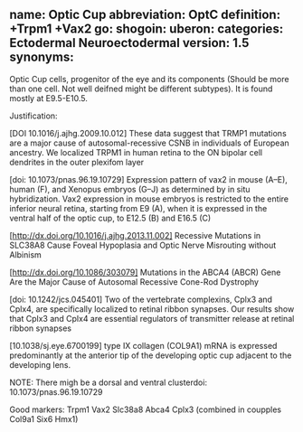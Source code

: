 name: Optic Cup
abbreviation: OptC
definition: +Trpm1 +Vax2
go:
shogoin: 
uberon:
categories: Ectodermal Neuroectodermal
version: 1.5
synonyms:
---

Optic Cup cells, progenitor of the eye and its components (Should be more than one cell. Not well deifned might be different subtypes). It is found mostly at E9.5-E10.5.

Justification:


[DOI 10.1016/j.ajhg.2009.10.012] These data suggest that TRMP1 mutations are a major cause of autosomal-recessive CSNB in individuals of European ancestry.
We localized TRPM1 in human retina to the ON bipolar cell dendrites in the outer plexifom layer


[doi: 10.1073/pnas.96.19.10729] Expression pattern of vax2 in mouse (A–E), human (F), and Xenopus embryos (G–J) as determined by in situ hybridization. Vax2 expression in mouse embryos is restricted to the entire inferior neural retina, starting from E9 (A), when it is expressed in the ventral half of the optic cup, to E12.5 (B) and E16.5 (C)

[http://dx.doi.org/10.1016/j.ajhg.2013.11.002] Recessive Mutations in SLC38A8 Cause Foveal Hypoplasia and Optic Nerve Misrouting without Albinism

[http://dx.doi.org/10.1086/303079] Mutations in the ABCA4 (ABCR) Gene Are the Major Cause of Autosomal Recessive Cone-Rod Dystrophy

[doi: 10.1242/jcs.045401] Two of the vertebrate complexins, Cplx3 and Cplx4, are specifically localized to retinal ribbon synapses. Our results show that Cplx3 and Cplx4 are essential regulators of transmitter release at retinal ribbon synapses

[10.1038/sj.eye.6700199] type IX collagen (COL9A1) mRNA is expressed predominantly at the anterior tip of the developing optic cup adjacent to the developing lens.

NOTE: There migh be a dorsal and ventral clusterdoi: 10.1073/pnas.96.19.10729

Good markers:
Trpm1 Vax2 Slc38a8 Abca4 Cplx3 (combined in coupples Col9a1 Six6 Hmx1)